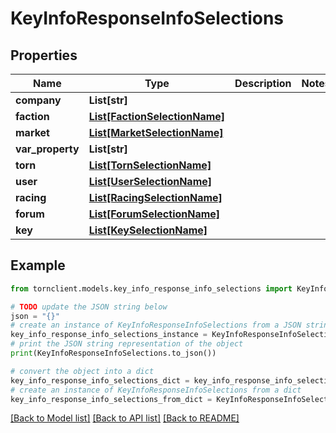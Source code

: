 # KeyInfoResponseInfoSelections


## Properties

Name | Type | Description | Notes
------------ | ------------- | ------------- | -------------
**company** | **List[str]** |  | 
**faction** | [**List[FactionSelectionName]**](FactionSelectionName.md) |  | 
**market** | [**List[MarketSelectionName]**](MarketSelectionName.md) |  | 
**var_property** | **List[str]** |  | 
**torn** | [**List[TornSelectionName]**](TornSelectionName.md) |  | 
**user** | [**List[UserSelectionName]**](UserSelectionName.md) |  | 
**racing** | [**List[RacingSelectionName]**](RacingSelectionName.md) |  | 
**forum** | [**List[ForumSelectionName]**](ForumSelectionName.md) |  | 
**key** | [**List[KeySelectionName]**](KeySelectionName.md) |  | 

## Example

```python
from tornclient.models.key_info_response_info_selections import KeyInfoResponseInfoSelections

# TODO update the JSON string below
json = "{}"
# create an instance of KeyInfoResponseInfoSelections from a JSON string
key_info_response_info_selections_instance = KeyInfoResponseInfoSelections.from_json(json)
# print the JSON string representation of the object
print(KeyInfoResponseInfoSelections.to_json())

# convert the object into a dict
key_info_response_info_selections_dict = key_info_response_info_selections_instance.to_dict()
# create an instance of KeyInfoResponseInfoSelections from a dict
key_info_response_info_selections_from_dict = KeyInfoResponseInfoSelections.from_dict(key_info_response_info_selections_dict)
```
[[Back to Model list]](../README.md#documentation-for-models) [[Back to API list]](../README.md#documentation-for-api-endpoints) [[Back to README]](../README.md)


